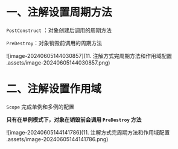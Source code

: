 # 一、注解设置周期方法

`PostConstruct` ：对象创建后调用的周期方法

`PreDestroy`：对象销毁前调用的周期方法

![image-20240605144030857](11. 注解方式完周期方法和作用域配置 .assets/image-20240605144030857.png)

# 二、注解设置作用域

`Scope` 完成单例和多例的配置

**只有在单例模式下，对象在销毁前会调用 `PreDestroy` 方法**

![image-20240605144141786](11. 注解方式完周期方法和作用域配置 .assets/image-20240605144141786.png)